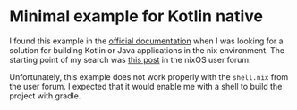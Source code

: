 # Minimal example for Kotlin native

I found this example in the [official documentation](https://kotlinlang.org/docs/native-gradle.html) when I was looking for a solution for building Kotlin or Java applications in the nix environment. The starting point of my search was [this post](https://discourse.nixos.org/t/problem-with-gradle-building-kotlin-native/7272) in the nixOS user forum.

Unfortunately, this example does not work properly with the `shell.nix` from the user forum. I expected that it would enable me with a shell to build the project with gradle.
